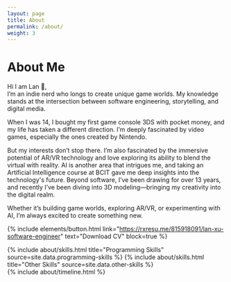 ```yaml
---
layout: page
title: About
permalink: /about/
weight: 3
---
```


# **About Me**

Hi I am Lan :wave:,<br>
I’m an indie nerd who longs to create unique game worlds. My knowledge stands at the intersection between software engineering, storytelling, and digital media.

When I was 14, I bought my first game console 3DS with pocket money, and my life has taken a different direction. I’m deeply fascinated by video games, especially the ones created by Nintendo. 

But my interests don’t stop there. I’m also fascinated by the immersive potential of AR/VR technology and love exploring its ability to blend the virtual with reality. AI is another area that intrigues me, and taking an Artificial Intelligence course at BCIT gave me deep insights into the technology's future. Beyond software, I’ve been drawing for over 13 years, and recently I’ve been diving into 3D modeling—bringing my creativity into the digital realm.

Whether it’s building game worlds, exploring AR/VR, or experimenting with AI, I’m always excited to create something new.

{% include elements/button.html link="https://rxresu.me/815918091/lan-xu-software-engineer" text="Download CV" block=true %}

<div class="row">
{% include about/skills.html title="Programming Skills" source=site.data.programming-skills %}
{% include about/skills.html title="Other Skills" source=site.data.other-skills %}
</div>

<div class="row">
{% include about/timeline.html %}
</div>